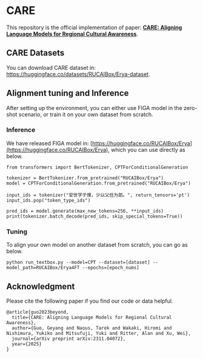 # CARE
This repository is the official implementation of paper: **[CARE: Aligning Language Models for Regional Cultural Awareness](https://arxiv.org/pdf/2311.04072.pdf)**. 


## CARE Datasets

You can download CARE dataset in: https://huggingface.co/datasets/RUCAIBox/Erya-dataset.



## Alignment tuning and Inference
After setting up the environment, you can either use FIGA model in the zero-shot scenario, or train it on your own dataset from scratch.

### Inference
We have released FIGA model in: [https://huggingface.co/RUCAIBox/Erya](https://huggingface.co/RUCAIBox/Erya), which you can use directly as below.

```
from transformers import BertTokenizer, CPTForConditionalGeneration

tokenizer = BertTokenizer.from_pretrained("RUCAIBox/Erya")
model = CPTForConditionalGeneration.from_pretrained("RUCAIBox/Erya")

input_ids = tokenizer("安世字子孺，少以父任为郎。", return_tensors='pt')
input_ids.pop("token_type_ids")

pred_ids = model.generate(max_new_tokens=256, **input_ids)
print(tokenizer.batch_decode(pred_ids, skip_special_tokens=True))
```

### Tuning
To align your own model on another dataset from scratch, you can go as below.

```
python run_textbox.py --model=CPT --dataset=[dataset] --model_path=RUCAIBox/Erya4FT --epochs=[epoch_nums]
```


## Acknowledgment
Please cite the following paper if you find our code or data helpful.

```
@article{guo2023beyond,
  title={CARE: Aligning Language Models for Regional Cultural Awareness},
  author={Guo, Geyang and Naous, Tarek and Wakaki, Hiromi and Nishimura, Yukiko and Mitsufuji, Yuki and Ritter, Alan and Xu, Wei},
  journal={arXiv preprint arXiv:2311.04072},
  year={2025}
}
```


